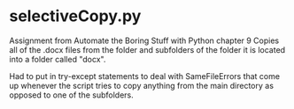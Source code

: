 # selectiveCopy.py
Assignment from Automate the Boring Stuff with Python chapter 9
Copies all of the .docx files from the folder and subfolders of the folder it is located into a folder called "docx".

Had to put in try-except statements to deal with SameFileErrors that come up whenever the script tries to copy anything from the main directory as opposed to one of the subfolders. 
